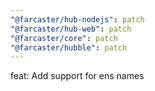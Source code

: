 ```yaml
---
"@farcaster/hub-nodejs": patch
"@farcaster/hub-web": patch
"@farcaster/core": patch
"@farcaster/hubble": patch
---
```


feat: Add support for ens names
